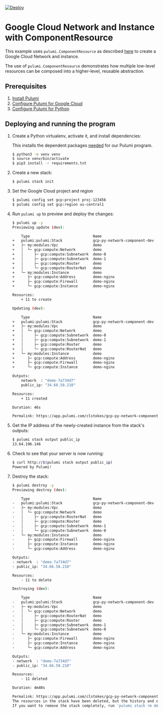 [![Deploy](https://get.pulumi.com/new/button.svg)](https://app.pulumi.com/new)

# Google Cloud Network and Instance with ComponentResource

This example uses `pulumi.ComponentResource` as described [here](https://www.pulumi.com/docs/intro/concepts/programming-model/#components) 
to create a Google Cloud Network and instance.

The use of `pulumi.ComponentResource` demonstrates how multiple low-level resources 
can be composed into a higher-level, reusable abstraction.

## Prerequisites

1. [Install Pulumi](https://www.pulumi.com/docs/get-started/install/)
1. [Configure Pulumi for Google Cloud](https://www.pulumi.com/docs/intro/cloud-providers/gcp/setup/)
1. [Configure Pulumi for Python](https://www.pulumi.com/docs/intro/languages/python/)

## Deploying and running the program

1. Create a Python virtualenv, activate it, and install dependencies:

    This installs the dependent packages [needed](https://www.pulumi.com/docs/intro/concepts/how-pulumi-works/) for our Pulumi program.


    ```bash
    $ python3 -m venv venv
    $ source venv/bin/activate
    $ pip3 install -r requirements.txt
    ```

1. Create a new stack:

    ```bash
    $ pulumi stack init
    ```

1. Set the Google Cloud project and region

    ```bash
    $ pulumi config set gcp:project proj-123456
    $ pulumi config set gcp:region us-central1
    ```

1. Run `pulumi up` to preview and deploy the changes:

    ```bash
    $ pulumi up -y
    Previewing update (dev):

        Type                             Name                          Plan
    +   pulumi:pulumi:Stack              gcp-py-network-component-dev  create
    +   ├─ my:modules:Vpc                demo                          create
    +   │  └─ gcp:compute:Network        demo                          create
    +   │     ├─ gcp:compute:Subnetwork  demo-0                        create
    +   │     ├─ gcp:compute:Subnetwork  demo-1                        create
    +   │     ├─ gcp:compute:Router      demo                          create
    +   │     └─ gcp:compute:RouterNat   demo                          create
    +   └─ my:modules:Instance           demo                          create
    +      ├─ gcp:compute:Address        demo-nginx                    create
    +      ├─ gcp:compute:Firewall       demo-nginx                    create
    +      └─ gcp:compute:Instance       demo-nginx                    create

    Resources:
        + 11 to create

    Updating (dev):

        Type                             Name                          Status
    +   pulumi:pulumi:Stack              gcp-py-network-component-dev  created
    +   ├─ my:modules:Vpc                demo                          created
    +   │  └─ gcp:compute:Network        demo                          created
    +   │     ├─ gcp:compute:Subnetwork  demo-0                        created
    +   │     ├─ gcp:compute:Subnetwork  demo-1                        created
    +   │     ├─ gcp:compute:Router      demo                          created
    +   │     └─ gcp:compute:RouterNat   demo                          created
    +   └─ my:modules:Instance           demo                          created
    +      ├─ gcp:compute:Address        demo-nginx                    created
    +      ├─ gcp:compute:Firewall       demo-nginx                    created
    +      └─ gcp:compute:Instance       demo-nginx                    created

    Outputs:
        network  : "demo-7a734d7"
        public_ip: "34.66.58.210"

    Resources:
        + 11 created

    Duration: 46s

    Permalink: https://app.pulumi.com/clstokes/gcp-py-network-component/dev/updates/10
    ```

1. Get the IP address of the newly-created instance from the stack's outputs: 

    ```bash
    $ pulumi stack output public_ip
    13.64.196.146
    ```

1. Check to see that your server is now running:

    ```bash
    $ curl http://$(pulumi stack output public_ip)
    Powered by Pulumi!
    ```

1. Destroy the stack:

    ```bash
    $ pulumi destroy -y
    Previewing destroy (dev):

        Type                             Name                          Plan
    -   pulumi:pulumi:Stack              gcp-py-network-component-dev  delete
    -   ├─ my:modules:Vpc                demo                          delete
    -   │  └─ gcp:compute:Network        demo                          delete
    -   │     ├─ gcp:compute:RouterNat   demo                          delete
    -   │     ├─ gcp:compute:Router      demo                          delete
    -   │     ├─ gcp:compute:Subnetwork  demo-1                        delete
    -   │     └─ gcp:compute:Subnetwork  demo-0                        delete
    -   └─ my:modules:Instance           demo                          delete
    -      ├─ gcp:compute:Firewall       demo-nginx                    delete
    -      ├─ gcp:compute:Instance       demo-nginx                    delete
    -      └─ gcp:compute:Address        demo-nginx                    delete

    Outputs:
    - network  : "demo-7a734d7"
    - public_ip: "34.66.58.210"

    Resources:
        - 11 to delete

    Destroying (dev):

        Type                             Name                          Status
    -   pulumi:pulumi:Stack              gcp-py-network-component-dev  deleted
    -   ├─ my:modules:Vpc                demo                          deleted
    -   │  └─ gcp:compute:Network        demo                          deleted
    -   │     ├─ gcp:compute:RouterNat   demo                          deleted
    -   │     ├─ gcp:compute:Router      demo                          deleted
    -   │     ├─ gcp:compute:Subnetwork  demo-1                        deleted
    -   │     └─ gcp:compute:Subnetwork  demo-0                        deleted
    -   └─ my:modules:Instance           demo                          deleted
    -      ├─ gcp:compute:Firewall       demo-nginx                    deleted
    -      ├─ gcp:compute:Instance       demo-nginx                    deleted
    -      └─ gcp:compute:Address        demo-nginx                    deleted

    Outputs:
    - network  : "demo-7a734d7"
    - public_ip: "34.66.58.210"

    Resources:
        - 11 deleted

    Duration: 4m40s

    Permalink: https://app.pulumi.com/clstokes/gcp-py-network-component/dev/updates/11
    The resources in the stack have been deleted, but the history and configuration associated with the stack are still maintained.
    If you want to remove the stack completely, run 'pulumi stack rm dev'.
    ```
